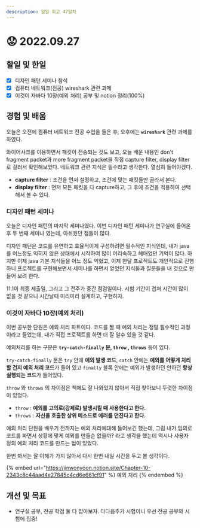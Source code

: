 ```yaml
---
description: 일일 회고 47일차
---
```


# 😟 2022.09.27

## 할일 및 한일&#x20;

* [x] 디자인 패턴 세미나 참석&#x20;
* [x] 컴퓨터 네트워크(전공) wireshark 관련 과제&#x20;
* [x] 이것이 자바다 10장(예외 처리) 공부 및 notion 정리(100%)&#x20;

## 경험 및 배움&#x20;

오늘은 오전에 컴퓨터 네트워크 전공 수업을 들은 후, 오후에는 **`wireshark`** 관련 과제를 하였다.

와이어샤크를 이용하면서 패킷이 전송되는 것도 보고, 오늘 배운 내용인 don't fragment packet과 more fragment packet을 직접 capture filter, display filter로 걸러서 확인해보았다. 네트워크 관련 지식은 필수라고 생각한다. 열심히 들어야겠다.

* **capture filter** : 조건을 먼저 설정하고, 조건에 맞는 패킷들만 골라서 본다.
* **display filter** : 먼저 모든 패킷을 다 capture하고, 그 후에 조건을 적용하여 선택해서 볼 수 있다.

### 디자인 패턴 세미나&#x20;

오늘은 디자인 패턴의 마지막 세미나였다. 이번 디자인 패턴 세미나가 연구실에 들어온 후 두 번째 세미나 였는데, 아쉬웠던 점들이 많다.

디자인 패턴은 코드를 유연하고 효율적이게 구성하려면 필수적인 지식인데, 내가 java를 어느정도 익히지 않은 상태에서 시작하여 많이 어리숙하고 헤매었던 기억이 많다. 하지만 이제 java 기본 지식들을 어느 정도 익혔고, 이제 한달 프로젝트도 개인적으로 진행하니 프로젝트를 구현해보면서 세미나를 하면서 얻었던 지식들과 질문들을 내 것으로 만들어 보려 한다.

11.1이 최종 제출일, 그리고 그 전주가 중간 점검일이다. 시험 기간이 겹쳐 시간이 많이 없을 것 같으니 시간날때 미리미리 설계하고, 구현하자.

### 이것이 자바다 10장(예외 처리)&#x20;

이번 공부한 단원은 예외 처리 파트이다. 코드를 짤 때 예외 처리는 정말 필수적인 과정이라고 들었는데, 내가 직접 프로젝트를 하면 더 잘 알수 있을 것 같다.

예외처리를 하는 구문은 **`try-catch-finally` 문, `throw` , `throws`** 등이 있다.

`try-catch-finally` 문은 `try` 안에 **예외 발생 코드**, `catch` 안에는 **예외를 어떻게 처리할 건지 예외 처리 코드**가 들어 있고 `finally` 블록 안에는 예외가 발생하던 안하던 **항상 실행되는 코드**가 들어있다.

`throw` 와 `throws` 의 차이점은 책에도 잘 나와있지 않아서 직접 찾아보니 뚜렷한 차이점이 있었다.

* `throw` : **예외를 고의로(강제로) 발생시킬 때 사용한다고 한다.**
* `throws` : **자신을 호출한 상위 메소드로 에러를 던진다고 한다.**

예외 처리 단원을 배우기 전까지는 예외 처리에대해 들어보긴 했는데, 그럼 내가 임의로 코드를 짜면서 상황에 맞게 예외를 만들순 없을까? 라고 생각을 했는데 역시나 사용자 정의 예외 처리 코드를 만드는 법이 있었다.

한번 봐서는 잘 이해가 가지 않아서 다시 한번 내일 시간을 두고 볼 생각이다.

{% embed url="https://jinwonyoon.notion.site/Chapter-10-2343c8c44aad4e27845c4cd6e661cf91" %}
예외 처리&#x20;
{% endembed %}

## 개선 및 목표&#x20;

* 연구실 공부, 전공 학점 둘 다 잡아보자. 다다음주가 시험이니 우선 전공 공부와 시험에 집중!&#x20;
